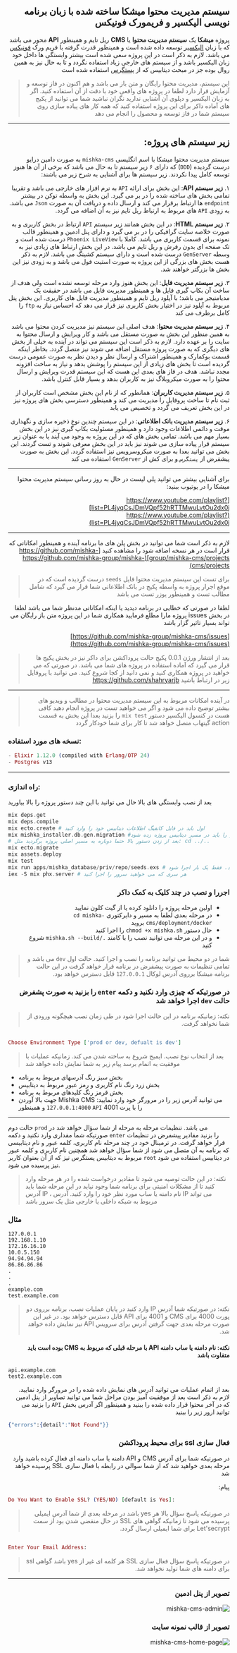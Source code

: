 <div dir="rtl">

## سیستم مدیریت محتوا میشکا ساخته شده با زبان برنامه نویسی الیکسیر و فریمورک فونیکس

پروژه **میشکا** یک **سیستم مدیریت محتوا** یا **CMS** ریل تایم و همینطور **API** محور می باشد که با زبان [الیکسیر](https://elixir-lang.org/) توسعه داده شده است و همینطور قدرت گرفته با فریم ورک [فونیکس](https://phoenixframework.org/) می باشد.
لازم به ذکر است در این پروژه سعی شده است بیشتر وابستگی ها داخل خود زبان الیکسیر باشد و از سیستم های خارجی زیاد استفاده نگردد و تا به حال نیز به همین روال بوده جز در مبحث دیتابیس که از [پستگرس](https://www.postgresql.org/) استفاده شده است

> این سیستم، مدیریت محتوا رایگان و متن باز می باشد و هم اکنون در فاز توسعه و آزمایش قرار دارد لطفا در پروژه های واقعی خود با دقت از آن استفاده کنید. اگر به زبان الیکسیر و دپلوی آن آشنایی ندارید نگران نباشید شما می توانید از پکیج های آماده داکر برای این پروژه استفاده کنید که همه کار های پیاده سازی روی سیستم شما در فاز توسعه و محصول را انجام می دهد

---
</div>

<div dir="rtl">

## زیر سیستم های پروژه:

سیستم مدیریت محتوا میشکا با اسم انگلیسی `mishka-cms` به صورت دامین درایو درست گردیده (`DDD`) که دارای ۶ زیر سیستم تا به حال می باشد که برخی از آن ها هنوز توسعه کامل پیدا نکردند. زیر سیستم ها برای آشنایی به شرح زیر می باشند:

۱. **زیر سیستم API**:  این بخش برای ارائه `API` به نرم افزار های خارجی می باشد و تقریبا تمامی بخش های ساخته شده را در بر می گیرد. این بخش به واسطه توکن در بیشتر `endpoint` ها ارتباط برقرار می کند و ارسال داده و دریافت آن به صورت `Json` می باشد. به زودی `API` های مربوط به ارتباط ریل تایم نیز به آن اضافه می گردد.

۲.  **زیر سیستم HTML**:  در این بخش همانند زیر سیستم `API` ارتباط در بخش کاربری و به صورت خلاصه سایت گرافیکی را در بر می گیرد و دارای پنل ادمین و همینطور قالب نمونه برای قسمت کاربری می باشد. کاملا با `Phoenix LiveView` درست شده است و تک صفحه ای بدون رفرش و ریل تایم می باشد. در این بخش ارتباط های زیادی نیز به وسطه `GenServer` درست شده است و دارای سیستم کشینگ می باشد. لازم به ذکر هست بخش های بزرگی از این پروژه به صورت استیت فول می باشد و به زودی نیز این بخش ها بزرگتر خواهند شد.

۳. **زیر سیستم مدیریت فایل**: این بخش هنوز وارد مرحله توسعه نشده است ولی هدف از ساخت آن بکاپ گیری فایل ها و همینطور مدیریت فایل می باشد در حقیقت یک مدیامنیجر می باشد؛ با آپلود ریل تایم و همینطور مدیریت فایل های کاربری. این بخش پنل مربوط به آپلود نیز در اختیار بخش کاربری نیز قرار می دهد که احساس نیاز به `ftp` را کامل برطرف می کند

۴. **زیر سیستم مدیریت محتوا**: هدف اصلی این سیستم نیز مدیریت کردن محتوا می باشد به همین منظور این بخش به صورت مستقل می باشد و کار ویرایش و ارسال محتوا به سایت را بر عهده دارد. لازم به ذکر است این سیستم می تواند در آینده به خیلی از بخش های دیگری که به صورت پروژه مستقل اضافه می شوند نیز متصل گردد. بخاطر اینکه قسمت بوکمارک و همینطور اشتراک و ارسال نظر و دیدن نظر به صورت عمومی درست گردیده است تا بخش های زیادی از این سیستم را پوشش بدهد و نیاز به ساخت افزونه مجدد نباشد. هدف در فاز های بعدی این هست که این سیستم قدرت ویرایش و ارسال محتوا را به صورت میکروبلاگ نیز به کاربران بدهد و بسیار قابل کنترل باشد.

۵. **زیر سیستم مدیریت کاربران**: همانطور که از نام این بخش مشخص است کاربران از ثبت نام تا ساخت پروفایل را مدیریت می کند و همینطور دسترسی بخش های پروژه نیز در این بخش تعریف می گردد و تخصیص می یابد

۶. **زیر سیستم مدیریت بانک اطلاعاتی**: در این سیستم چندین نوع ذخیره سازی و نگهداری موقت و دائمی اطلاعات وجود دارد و همینطور مسئولیت بکاپ گیری نیز در این بخش بسیار مهم می باشد. تمامی بخش های که در این پروژه به وجود می آیند یا به عنوان زیر سیستم قرار پیاده سازی می شوند نیز باید در این بخش معرفی شوند و تست گردند. این بخش می توانید بعدا به صورت میکروسرویس نیز استفاده گردد. این بخش به صورت پیشفرض از `پستگرس` و برای کش از `GenServer` استفاده می کند

</div>

<div dir="rtl">

---
برای آشنایی بیشتر می توانید پلی لیست در حال به روز رسانی سیستم مدیریت محتوا میشکا را در یوتیوب ببنید:

[https://www.youtube.com/playlist?list=PL4jyqCsJDmVQpf52hRTTMwuLvtOu2dx0j](https://www.youtube.com/playlist?list=PL4jyqCsJDmVQpf52hRTTMwuLvtOu2dx0j)

---

لازم به ذکر است شما می توانید در بخش پلن های ما برنامه آینده و همینطور امکاناتی که قرار است در هر نسخه اضافه شود را مشاهده کنید
[https://github.com/mishka-group/mishka-cms/projects](https://github.com/mishka-group/mishka-cms/projects)

> برای تست این سیستم مدیریت محتوا فایل `seeds` درست گردیده است که در موقع اجرار پروژه به واسطه پکیج  در بانک اطلاعاتی شما قرار می گیرد که شامل مطالب تست و همینطور یوزر تست می باشد

لطفا در صورتی که خطایی در برنامه دیدید یا اینکه امکاناتی مدنظر شما می باشد لطفا در بخش issues پروژه مارا مطلع فرمایید همکاری شما در این پروژه متن باز رایگان می تواند بسیار تاثیر گزار باشد

[https://github.com/mishka-group/mishka-cms/issues](https://github.com/mishka-group/mishka-cms/issues)

> بعد از انتشار ورژن 0.0.1 پکیج حالت پروداکشن برای داکر نیز در بخش پکیج ها قرار می گیرد که آماده استفاده در پروژه های شما می باشد. در صورتی که می خواهید در پروژه همکاری کنید و نمی دانید از کجا شروع کنید. می توانید با پروفایل زیر در ارتباط باشید
https://github.com/shahryarjb


---

> در آینده امکانات مربوط به این سیستم مدیریت محتوا در مطالب و ویدیو های بیشتر توضیح داده می شود و اگر می خواهید تست در پروژه انجام دهید کافی هست در کنسول الیکسیر دستور `mix test` را بزنید بعدا این بخش به قسمت action گیتهاب متصل خواهد شد تا کار برای شما خودکار گردد
</div>

### نسخه های مورد استفاده:

<div dir="ltr">
  
```elixir
- Elixir 1.12.0 (compiled with Erlang/OTP 24)
- Postgres v13
```
  
</div>
  
---

### راه اندازی:

بعد از نصب وابستگی های بالا حال می توانید با این چند دستور پروژه را بالا بیاورید

<div dir="ltr">
 
```elixir
mix deps.get
mix deps.compile
mix ecto.create # اول باید در فایل کانفیگ اطلاعات دیتابیس خود را وارد کنید
mix mishka_installer.db.gen.migration #این دستور را باید در مسیر دیتابیس پروژه زده شود apps/mishka_database
# بعد از زدن دستور بالا حتما دوباره به مسیر اصلی پروژه برگردید مثل: cd ../..
mix ecto.migrate
mix assets.deploy
mix test
mix run apps/mishka_database/priv/repo/seeds.exs # در صورتی که می خواهید مطالب و کاربر آزمایشی درست شود. فقط یک بار اجرا شود
iex -S mix phx.server # هر سری که می خواهید سرور را اجرا کنید
```

</div>

<div dir="rtl">

### اجررا و نصب در چند کلیک به کمک داکر

- اولین مرحله پروژه را دانلود کرده یا از گیت کلون نمایید
- در مرحله بعدی لطفا به مسیر و دایرکتوری `cd mishka-cms/deployment/docker` بروید
- حال دستور `chmod +x mishka.sh` را اجرا کنید
- و در این مرحله می توانید نصب را با کامند `./mishka.sh --build` شروع کنید

> شما در دو محیط می توانید برنامه را نصب و اجرا کنید. حالت اول `dev` می باشد و تمامی تنظیمات به صورت پیشفرض در برنامه قرار خواهد گرفت در این حالت برنامه میشکا برروی آدرس لوکال `127.0.0.1` قابل دسترس خواهد بود.

### در صورتیکه که چیزی وارد نکنید و دکمه `enter` را بزنید به صورت پشفرض حالت `dev` اجرا خواهد شد

> نکته: زمانیکه برنامه در این حالت اجرا شود در طی زمان نصب هیچگونه ورودی از شما نخواهد گرفت.

<div dir="ltr">

```elixir

Choose Environment Type ['prod or dev, defualt is dev']

```

> بعد از انتخاب نوع نصب. ایمیج شروع به ساخته شدن می کند. زمانیکه عملیات با موفقیت به اتمام برسد پیام زیر به شما نمایش داده خواهد شد

- بخش سبز رنگ آدرسهای مربوط به برنامه 
- بخش زرد رنگ نام کاربری و رمز عبور مربوط به دیتابیس
- بخش قرمز رنگ کلیدهای مربوط به برنامه 
- جهت بالا آوردن Mishka CMS می توانید آدرس زیر را در مرورگر خود وارد نمایید: `127.0.0.1:4000` و همینطور `API` را با پرت 4001

---

 حالت دوم  `prod` می باشد. تنظیمات مرحله به مرحله از شما سؤال خواهد شد در صورتیکه شما مقداری وارد نکنید و دکمه `enter` را بزنید مقادیر پیشفرض در تنظیمات قرار خواهد گرفت.
در ترمینال خود در چند مرحله نام کاربری، کلمه عبور و نام دیتابیسی که برنامه به آن متصل می شود از شما سؤال خواهد شد
همچنین نام کاربری و کلمه عبور مربوط به دیتابیس پستگرس نیز که از آن بعنوان کاربر `root` در دیتابیس استفاده می شود نیز پرسیده می شود.

> نکته: در این حالت توصیه می شود تا مقادیر درخواست شده را در هر مرحله وارد کنید تا از مشکلات امنیتی برای برنامه شما وجود نیاید
> در این مرحله شما باید آدرس IP ، نام دامنه یا ساب مورد نظر خود را وارد کنید. آدرس IP می تواند مربوط به شبکه داخلی یا خارجی مثل یک سرور باشد 

### مثال
</div>

<div dir="ltr">

```
127.0.0.1
192.168.1.10
172.16.16.10
10.0.5.150
94.94.94.94
86.86.86.86
.
.
.
example.com
test.example.com
```

</div>

<div dir="rtl">

> نکته: در صورتیکه شما آدرس IP وارد کنید در پایان عملیات نصب،‌ برنامه برروی دو پورت 4000 برای CMS و 4001 برای API قابل دسترس خواهد بود. در غیر این صورت مرحله بعدی جهت گرفتن آدرس برای سرویس API نیز نمایش داده خواهد شد.

#### نکته: نام دامنه یا ساب دامنه API  با مرحله قبلی که مربوط به CMS بوده است باید متفاوت باشد

</div>

<div dir="ltr">

```
api.example.com
test2.example.com
```
</div>

<div dir="rtl">

بعد از اتمام عملیات می توانید آدرس های نمایش داده شده را در مرورگر وارد نمایید. لازم به ذکر است بعد از موفقیت آمیز بودن مراحل شما می توانید تصاویر از پنل ادمین که در آخر محتوا قرار داده شده را ببنید و همینطور اگر آدرس بخش `API` را بزنید می توانید ارور زیر را ببنید

</div>

<div dir="ltr">

```elixir
{"errors":{detail":"Not Found"}}
```

</div>


<div dir="rtl">

### فعال سازی ssl برای محیط پروداکشن

در صورتیکه شما برای آدرس CMS و  API دامنه یا ساب دامنه ای فعال کرده باشید وارد مرحله بعدی خواهید شد که از شما سوالی در رابطه با فعال سازی SSL پرسیده خواهد شد

پیام:

</div>

<div dir="ltr">

```elixir
Do You Want to Enable SSL? (YES/NO) [default is Yes]:
```
</div>

<div dir="rtl">

> در صورتیکه پاسخ سؤال بالا هر yes باشد در مرحله بعدی از شما آدرس ایمیلی پرسیده می شود تا زمانیکه گواهی های SSL در حال منقضی شدن بود از سمت Let'secrypt برای شما ایمیلی ارسال گردد.

</div>

<div dir="ltr">

```elixir

Enter Your Email Address:

```
</div>

<div dir="rtl">

> در صورتیکه پاسخ سؤال فعال سازی SSL هر کلمه ای غیر از yes باشد گواهی ssl برای دامنه های شما تولید نخواهد شد.
---

### تصویر از پنل ادمین

![mishka-cms-admin](https://user-images.githubusercontent.com/8413604/129250846-35abcf82-bb65-432b-98be-e7a025607415.png)

### تصویر از قالب نمونه سایت

![mishka-cms-home-page](https://user-images.githubusercontent.com/8413604/129250980-ce45c35e-389a-435a-bf95-2829c7323862.png)

</div>